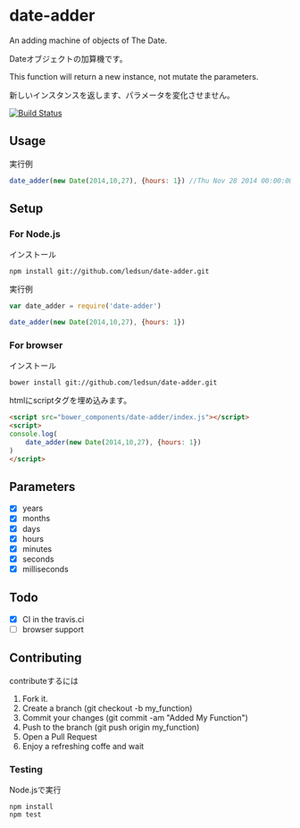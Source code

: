 # date-adder

An adding machine of objects of The Date.

Dateオブジェクトの加算機です。

This function will return a new instance, not mutate the parameters.

新しいインスタンスを返します、パラメータを変化させません。

[![Build Status](https://travis-ci.org/ledsun/date-adder.svg)](https://travis-ci.org/ledsun/date-adder)

## Usage

実行例
```js
date_adder(new Date(2014,10,27), {hours: 1}) //Thu Nov 28 2014 00:00:00 GMT+0900 (JST)
```

## Setup

### For Node.js
インストール
```
npm install git://github.com/ledsun/date-adder.git
```

実行例
```js
var date_adder = require('date-adder')

date_adder(new Date(2014,10,27), {hours: 1})
```

### For browser
インストール
```
bower install git://github.com/ledsun/date-adder.git
```

htmlにscriptタグを埋め込みます。
```html
<script src="bower_components/date-adder/index.js"></script>
<script>
console.log(
    date_adder(new Date(2014,10,27), {hours: 1})
)
</script>
```

## Parameters
- [x] years
- [x] months
- [x] days
- [x] hours
- [x] minutes
- [x] seconds
- [x] milliseconds

## Todo
- [x] CI in the travis.ci
- [ ] browser support

## Contributing

contributeするには

1. Fork it.
1. Create a branch (git checkout -b my_function)
1. Commit your changes (git commit -am "Added My Function")
1. Push to the branch (git push origin my_function)
1. Open a Pull Request
1. Enjoy a refreshing coffe and wait

### Testing
Node.jsで実行
```
npm install
npm test
```
